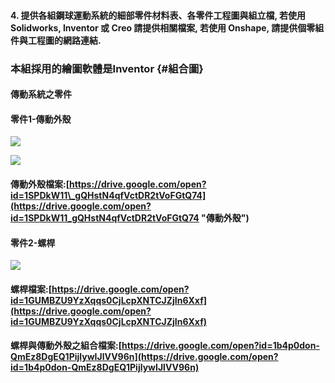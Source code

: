 #### 4. 提供各組鋼球運動系統的細部零件材料表、各零件工程圖與組立檔, 若使用 Solidworks, Inventor 或 Creo 請提供相關檔案, 若使用 Onshape, 請提供個零組件與工程圖的網路連結.

### 本組採用的繪圖軟體是Inventor {#組合圖}

#### 傳動系統之零件

#### 零件1-傳動外殼

![](/assets/傳動外殼)

![](/assets/傳動外殼-2.png)

#### 傳動外殼檔案:[https://drive.google.com/open?id=1SPDkW11\_gQHstN4qfVctDR2tVoFGtQ74](https://drive.google.com/open?id=1SPDkW11_gQHstN4qfVctDR2tVoFGtQ74 "傳動外殼")

#### 零件2-螺桿

![](/assets/零件2-螺桿.png)

#### 螺桿檔案:[https://drive.google.com/open?id=1GUMBZU9YzXqqs0CjLcpXNTCJZjIn6Xxf](https://drive.google.com/open?id=1GUMBZU9YzXqqs0CjLcpXNTCJZjIn6Xxf)

#### 螺桿與傳動外殼之組合檔案:[https://drive.google.com/open?id=1b4p0don-QmEz8DgEQ1PijlywIJlVV96n](https://drive.google.com/open?id=1b4p0don-QmEz8DgEQ1PijlywIJlVV96n)

#### 



